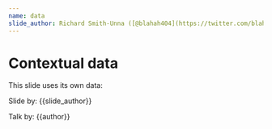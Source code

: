 ```yaml
---
name: data
slide_author: Richard Smith-Unna ([@blahah404](https://twitter.com/blahah404))
---
```

# Contextual data
This slide uses its own data:

Slide by:
{{slide_author}}

Talk by:
{{author}}
